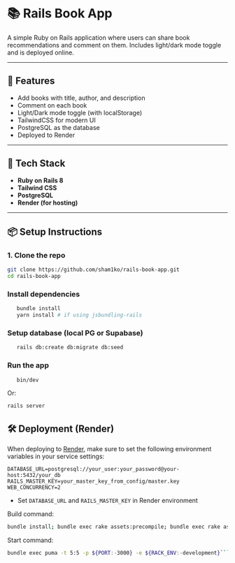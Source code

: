 # 📚 Rails Book App

A simple Ruby on Rails application where users can share book recommendations and comment on them. Includes light/dark mode toggle and is deployed online.

---

## 🚀 Features

- Add books with title, author, and description
- Comment on each book
- Light/Dark mode toggle (with localStorage)
- TailwindCSS for modern UI
- PostgreSQL as the database
- Deployed to Render

---

## 🔧 Tech Stack

- **Ruby on Rails 8**
- **Tailwind CSS**
- **PostgreSQL**
- **Render (for hosting)**

---

## 📦 Setup Instructions

### 1. Clone the repo

```bash
git clone https://github.com/sham1ko/rails-book-app.git
cd rails-book-app
```

### Install dependencies

```bash
   bundle install
   yarn install # if using jsbundling-rails
```

### Setup database (local PG or Supabase)

```bash
   rails db:create db:migrate db:seed
```

### Run the app

```bash
   bin/dev
```

Or:

```bash
rails server
```

## 🛠️ Deployment (Render)

When deploying to [Render](https://render.com), make sure to set the following environment variables in your service settings:

```env
DATABASE_URL=postgresql://your_user:your_password@your-host:5432/your_db
RAILS_MASTER_KEY=your_master_key_from_config/master.key
WEB_CONCURRENCY=2
```

- Set `DATABASE_URL` and `RAILS_MASTER_KEY` in Render environment

Build command:

````bash
bundle install; bundle exec rake assets:precompile; bundle exec rake assets:clean;```
````

Start command:

````bash
bundle exec puma -t 5:5 -p ${PORT:-3000} -e ${RACK_ENV:-development}```
````
